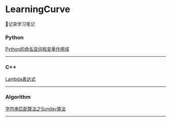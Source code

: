 # LearningCurve

:thinking:记录学习笔记

### Python

 [Python的命名空间和变量作用域](/Python/Python的命名空间和变量作用域.md)

---

### C++

[Lambda表达式](/C++/Lambda表达式.md)

---

### Algorithm

[字符串匹配算法之Sunday算法](/Algorithm/字符串匹配算法之Sunday算法.md)

---

